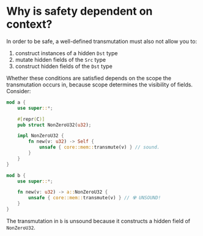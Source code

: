 # Why is safety dependent on context?
In order to be safe, a well-defined transmutation must also not allow you to:
1. construct instances of a hidden `Dst` type
2. mutate hidden fields of the `Src` type
3. construct hidden fields of the `Dst` type

Whether these conditions are satisfied depends on the scope the transmutation occurs in, because scope determines the visibility of fields. Consider:
```rust
mod a {
    use super::*;

    #[repr(C)]
    pub struct NonZeroU32(u32);

    impl NonZeroU32 {
        fn new(v: u32) -> Self {
            unsafe { core::mem::transmute(v) } // sound.
        }
    }
}

mod b {
    use super::*;

    fn new(v: u32) -> a::NonZeroU32 {
        unsafe { core::mem::transmute(v) } // ☢️ UNSOUND!
    }
}
```

The transmutation in `b` is unsound because it constructs a hidden field of `NonZeroU32`.
